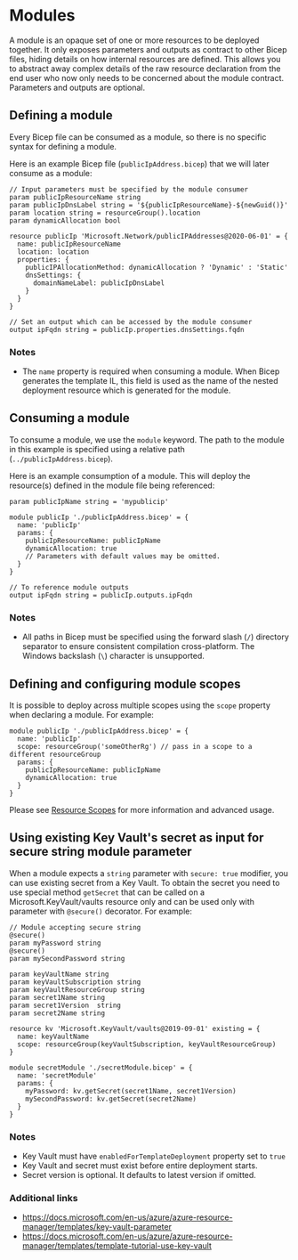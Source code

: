 # Modules

A module is an opaque set of one or more resources to be deployed together. It only exposes parameters and outputs as contract to other Bicep files, hiding details on how internal resources are defined. This allows you to abstract away complex details of the raw resource declaration from the end user who now only needs to be concerned about the module contract. Parameters and outputs are optional.

## Defining a module

Every Bicep file can be consumed as a module, so there is no specific syntax for defining a module.

Here is an example Bicep file (`publicIpAddress.bicep`) that we will later consume as a module:
```bicep
// Input parameters must be specified by the module consumer
param publicIpResourceName string
param publicIpDnsLabel string = '${publicIpResourceName}-${newGuid()}'
param location string = resourceGroup().location
param dynamicAllocation bool

resource publicIp 'Microsoft.Network/publicIPAddresses@2020-06-01' = {
  name: publicIpResourceName
  location: location
  properties: {
    publicIPAllocationMethod: dynamicAllocation ? 'Dynamic' : 'Static'
    dnsSettings: {
      domainNameLabel: publicIpDnsLabel
    }
  }
}

// Set an output which can be accessed by the module consumer
output ipFqdn string = publicIp.properties.dnsSettings.fqdn
```

### Notes
* The `name` property is required when consuming a module. When Bicep generates the template IL, this field is used as the name of the nested deployment resource which is generated for the module.

## Consuming a module

To consume a module, we use the `module` keyword. The path to the module in this example is specified using a relative path (`../publicIpAddress.bicep`).

Here is an example consumption of a module. This will deploy the resource(s) defined in the module file being referenced:
```bicep
param publicIpName string = 'mypublicip'

module publicIp './publicIpAddress.bicep' = {
  name: 'publicIp'
  params: {
    publicIpResourceName: publicIpName
    dynamicAllocation: true
    // Parameters with default values may be omitted.
  }
}

// To reference module outputs
output ipFqdn string = publicIp.outputs.ipFqdn
```

### Notes
* All paths in Bicep must be specified using the forward slash (`/`) directory separator to ensure consistent compilation cross-platform. The Windows backslash (`\`) character is unsupported.

## Defining and configuring module scopes

It is possible to deploy across multiple scopes using the `scope` property when declaring a module. For example:

```bicep
module publicIp './publicIpAddress.bicep' = {
  name: 'publicIp'
  scope: resourceGroup('someOtherRg') // pass in a scope to a different resourceGroup
  params: {
    publicIpResourceName: publicIpName
    dynamicAllocation: true
  }
}
```

Please see [Resource Scopes](./resource-scopes.md) for more information and advanced usage.

## Using existing Key Vault's secret as input for secure string module parameter

When a module expects a `string` parameter with `secure: true` modifier, you can use existing secret from a Key Vault. To obtain the secret you need to use special method `getSecret` that can be called on a Microsoft.KeyVault/vaults resource only and can be used only with parameter with `@secure()` decorator. For example:

```bicep
// Module accepting secure string
@secure()
param myPassword string
@secure()
param mySecondPassword string
```

```bicep
param keyVaultName string
param keyVaultSubscription string
param keyVaultResourceGroup string
param secret1Name string
param secret1Version  string
param secret2Name string

resource kv 'Microsoft.KeyVault/vaults@2019-09-01' existing = {
  name: keyVaultName
  scope: resourceGroup(keyVaultSubscription, keyVaultResourceGroup)
}

module secretModule './secretModule.bicep' = {
  name: 'secretModule'  
  params: {
    myPassword: kv.getSecret(secret1Name, secret1Version)
    mySecondPassword: kv.getSecret(secret2Name)
  }
}
```

### Notes
* Key Vault must have `enabledForTemplateDeployment` property set to `true`
* Key Vault and secret must exist before entire deployment starts.
* Secret version is optional. It defaults to latest version if omitted.

### Additional links
 * https://docs.microsoft.com/en-us/azure/azure-resource-manager/templates/key-vault-parameter
 * https://docs.microsoft.com/en-us/azure/azure-resource-manager/templates/template-tutorial-use-key-vault
